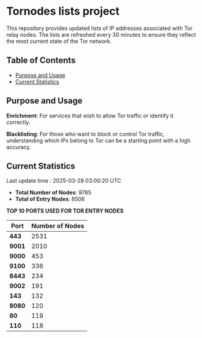 # Tornodes lists project

This repository provides updated lists of IP addresses associated with Tor relay nodes. The lists are refreshed every 30 minutes to ensure they reflect the most current state of the Tor network.

## Table of Contents

- [Purpose and Usage](#purpose-and-usage)
- [Current Statistics](#current-statistics)


## Purpose and Usage

**Enrichment**: For services that wish to allow Tor traffic or identify it correctly.

**Blacklisting**: For those who want to block or control Tor traffic, understanding which IPs belong to Tor can be a starting point with a high accuracy.

## Current Statistics

Last update time : 2025-03-28 03:00:20 UTC

- **Total Number of Nodes**: 9785
- **Total of Entry Nodes**: 8506

**TOP 10 PORTS USED FOR TOR ENTRY NODES**

| **Port** | **Number of Nodes** |
|------|-----------------|
| **443**   | 2531  |
| **9001**   | 2010  |
| **9000**   | 453  |
| **9100**   | 336  |
| **8443**   | 234  |
| **9002**   | 191  |
| **143**   | 132  |
| **8080**   | 120  |
| **80**   | 119  |
| **110**   | 118  |

